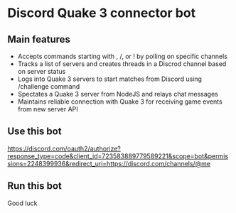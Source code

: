 
# Discord Quake 3 connector bot

## Main features

* Accepts commands starting with \, /, or ! by polling on specific channels
* Tracks a list of servers and creates threads in a Discrod channel based on server status
* Logs into Quake 3 servers to start matches from Discord using /challenge command
* Spectates a Quake 3 server from NodeJS and relays chat messages
* Maintains reliable connection with Quake 3 for receiving game events from new server API

## Use this bot

https://discord.com/oauth2/authorize?response_type=code&client_id=723583889779589221&scope=bot&permissions=2248399936&redirect_uri=https://discord.com/channels/@me

## Run this bot

Good luck
